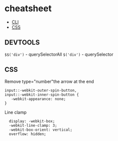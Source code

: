 # cheatsheet

* [CLI](#cli)
* [CSS](#css)


## DEVTOOLS

```$$('div')``` - querySelectorAll
```$('div')``` - querySelector

## CSS
Remove type="number"the arrow at the end
```
input::-webkit-outer-spin-button,
input::-webkit-inner-spin-button {
   -webkit-appearance: none;
}
```
Line clamp
```
  display: -webkit-box;
  -webkit-line-clamp: 3;
  -webkit-box-orient: vertical;  
  overflow: hidden;
```
